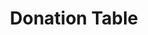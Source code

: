 ---
title: Donation Table
link: http://www.donationtable.com/
color: green
order: 3
img: browser_donationtable@1x.jpg
role: ART DIRECTION, ILLUSTRATION, DESIGN, DEVELOPMENT, WORDPRESS
description: Robert and his team hired me to design and build a marketing website for their new app that helps you collect donations for your personal cause. They needed to explain the novel idea behind their app in a fun and relatable way. I made cute, relatable illustrations and icons that show how DonationTable makes it easy for busy parents to collect donations.
---